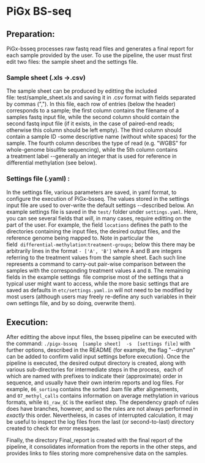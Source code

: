

# PiGx BS-seq

## Preparation:
PiGx-bsseq processes raw fastq read files and generates a final report for each sample provided by the user. To use the pipeline, the user must first edit two files: the sample sheet and the settings file. 

### Sample sheet (.xls ->.csv)
The sample sheet can be produced by editting the included file: test/sample_sheet.xls and saving it in .csv format with fields separated by commas (","). In this file, each row of entries (below the header) corresponds to a sample; the first column contains the filename of a samples fastq input file, while the second column should contain the second fastq input file (if it exists, in the case of paired-end reads; otherwise this column should be left empty). The third column should contain a sample ID -some descriptive name (without white spaces) for the sample. The fourth column describes the type of read (e.g. "WGBS" for whole-genome bisulfite sequencing), while the 5th column contains a treatment label --generally an integer that is used for reference in differential methylation (see below). 

### Settings file (.yaml) :
In the settings file, various parameters are saved, in yaml format, to configure the execution of PiGx-bsseq. The values stored in the settings input file are used to over-write the default settings --described below. An example settings file is saved in the `test/` folder under `settings.yaml`. Here, you can see several fields that _will_, in many cases, require editting on the part of the user. For example, the field `locations` defines the path to the directories containing the input files, the desired output files, and the reference genome being mapped to. Note in particular the field  `differential-methylation`:`treatment-groups`; below this there may be arbitrarily lines in the format 
`- ['A', 'B']`
where A and B are integers referring to the treatment values from the sample sheet. Each such line represents a command to carry-out pair-wise comparison between the samples with the corresponding treatment values `A` and `B`. The remaining fields in the example settings  file comprise most of the settings that a typical user might want to access, while the more basic settings that are saved as defaults in `etc/settings.yaml.in` will not need to be modified by most users (although users may freely re-define any such variables in their own settings file, and by so doing, overwrite them).

## Execution:

After editting the above input files, the bsseq pipeline can be executed with the command:
`./pigx-bsseq  [sample sheet]  -s  [settings file]`
with further options, described in the README (for example, the flag "--dryrun" can be added to confirm valid input settings before execution).
Once the pipeline is executed, the desired output directory is created, along with various sub-directories for intermediate steps in the process,  each of which are named with prefixes to indicate their (approximate) order in sequence, and usually have their own interim reports and log files. For example, `06_sorting` contains the sorted .bam file after alignements, and `07_methyl_calls` contains information on average methylation in various formats, while `01_raw_QC` is the earliest step. 
The dependency graph of rules does have branches, however, and so the rules are not always performed in _exactly_ this order. Nevertheless, in cases of interrupted calculation, it may be useful to inspect the log files from the last (or second-to-last) directory created to check for error messages.

Finally, the directory Final_report is created with the final report of the pipeline, it consolidates information from the reports in the other steps, and provides links to files storing more comprehensive data on the samples.
